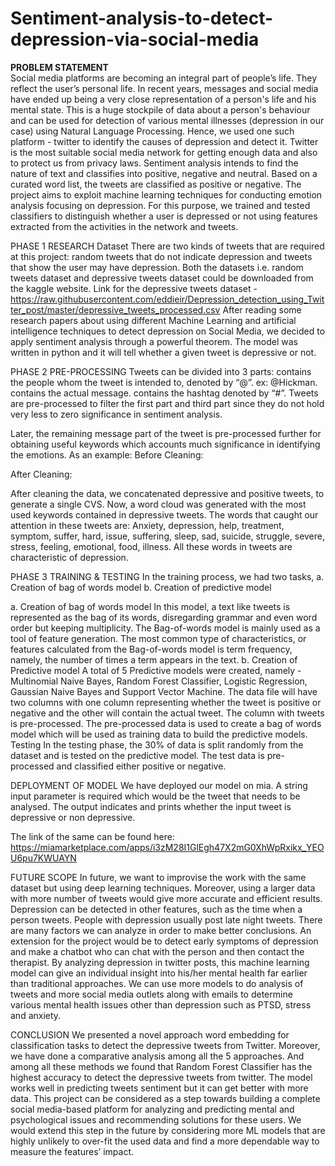 # Sentiment-analysis-to-detect-depression-via-social-media
<b> PROBLEM STATEMENT </b> <br> Social media platforms are becoming an integral part of people’s life. They reflect the user’s personal life. In recent years, messages and social media have ended up being a very close representation of a person's life and his mental state. This is a huge stockpile of data about a person's behaviour and can be used for detection of various mental illnesses (depression in our case) using Natural Language Processing. Hence, we used one such platform - twitter to identify the causes of depression and detect it. Twitter is the most suitable social media network for getting enough data and also to protect us from privacy laws.
Sentiment analysis intends to find the nature of text and classifies into positive, negative and neutral. Based on a curated word list, the tweets are classified as positive or negative.
The project aims to exploit machine learning techniques for conducting emotion analysis focusing on depression. For this purpose, we trained and tested classifiers to distinguish whether a user is depressed or not using features extracted from the activities in the network and tweets.

PHASE 1 
RESEARCH
Dataset
There are two kinds of tweets that are required at this project: random tweets that do not indicate depression and tweets that show the user may have depression. Both the datasets i.e. random tweets dataset and depressive tweets dataset could be downloaded from the kaggle website. 
Link for the depressive tweets dataset - https://raw.githubusercontent.com/eddieir/Depression_detection_using_Twitter_post/master/depressive_tweets_processed.csv
After reading some research papers about using different Machine Learning and artificial intelligence techniques to detect depression on Social Media, we decided to apply sentiment analysis through a powerful theorem. The model was written in python and it will tell whether a given tweet is depressive or not.

PHASE 2
PRE-PROCESSING
Tweets can be divided into 3 parts:
contains the people whom the tweet is intended to, denoted by “@”. ex: @Hickman.
contains the actual message.
contains the hashtag denoted by “#”.
Tweets are pre-processed to filter the first part and third part since they do not hold very less to zero significance in sentiment analysis. 



Later, the remaining message part of the tweet is pre-processed further for obtaining useful keywords which accounts much significance in identifying the emotions.
As an example: 
Before Cleaning:

After Cleaning:


After cleaning the data, we concatenated depressive and positive tweets, to generate a single CVS. 
Now,  a word cloud was generated with the most used keywords contained in depressive tweets. The words that caught our attention in these tweets are: Anxiety, depression, help, treatment, symptom, suffer, hard, issue, suffering, sleep, sad, suicide, struggle, severe, stress, feeling, emotional, food, illness. All these words in tweets are characteristic of depression.




PHASE 3
TRAINING & TESTING
In the training process, we had two tasks,
a. Creation of bag of words model
b. Creation of predictive model

a. Creation of bag of words model
In this model, a text like tweets is represented as the bag of its words, disregarding grammar and even word order but keeping multiplicity. 
The Bag-of-words model is mainly used as a tool of feature generation. The most common type of characteristics, or features calculated from the Bag-of-words model is term frequency, namely, the number of times a term appears in the text.
b. Creation of Predictive model
A total of 5 Predictive models were created, namely - Multinomial Naive Bayes, Random Forest Classifier, Logistic Regression, Gaussian Naive Bayes and Support Vector Machine. The data file will have two columns with one column representing whether the tweet is positive or negative and the other will contain the actual tweet. The column with tweets is pre-processed. The pre-processed data is used to create a bag of words model which will be used as training data to build the predictive models.
Testing
In the testing phase, the 30% of data is split randomly from the dataset and is tested on the predictive model. The test data is pre-processed and classified either positive or negative.



DEPLOYMENT OF MODEL
We have deployed our model on mia. 
A string input parameter is required which would be the tweet that needs to be analysed. The output indicates and prints whether the input tweet is depressive or non depressive. 

The link of the same can be found here: https://miamarketplace.com/apps/i3zM28I1GlEgh47X2mG0XhWpRxikx_YEOU6pu7KWUAYN 


FUTURE SCOPE
In future, we want to improvise the work with the same dataset but using deep learning techniques. 
Moreover, using a larger data with more number of tweets would give more accurate and efficient results. 
Depression can be detected in other features, such as the time when a person tweets. People with depression usually post late night tweets. There are many factors we can analyze in order to make better conclusions.
An extension for the project would be to detect early symptoms of depression and make a chatbot who can chat with the person and then contact the therapist. 
By analyzing depression in twitter posts, this machine learning model can give an individual insight into his/her mental health far earlier than traditional approaches.
We can use more models to do analysis of tweets and more social media outlets along with emails to determine various mental health issues other than depression such as PTSD, stress and anxiety.

CONCLUSION
We presented a novel approach word embedding for classification tasks to detect the depressive tweets from Twitter. Moreover, we have done a comparative analysis among all the 5 approaches. And among all these methods we found that Random Forest Classifier has the highest accuracy to detect the depressive tweets from twitter. 
The model works well in predicting tweets sentiment but it can get better with more data. 
This project can be considered as a step towards building a complete social media-based platform for analyzing and predicting mental and psychological issues and recommending solutions for these users. We would extend this step in the future by considering more ML models that are highly unlikely to over-fit the used data and find a more dependable way to measure the features’ impact.

